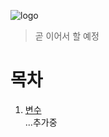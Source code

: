 ![logo](https://raw.githubusercontent.com/sungbin5304/Learn-Kotlin/master/images/%EB%B0%B0%EB%84%88.png)
> 곧 이어서 할 예정

# 목차
1. [변수](https://github.com/sungbin5304/Learn-Kotlin/blob/master/%EB%B3%80%EC%88%98.md)<br>
...추가중
